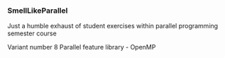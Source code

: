 ### SmellLikeParallel ###
<p>Just a humble exhaust of student exercises within parallel programming semester course</p>
Variant number 8
Parallel feature library - OpenMP
